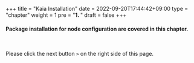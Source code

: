 +++
title = "Kaia Installation"
date = 2022-09-20T17:44:42+09:00
type = "chapter"
weight = 1
pre = "<b>1. </b>"
draft = false
+++

#### Package installation for node configuration are covered in this chapter.
  
&nbsp; 
&nbsp; 
&nbsp; 

Please click the next button ```>``` on the right side of this page.


